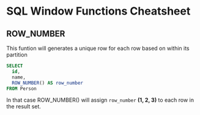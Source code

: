 # SQL Window Functions Cheatsheet

## ROW_NUMBER

This funtion will generates a unique row for each row based on within its partition

```sql
SELECT
  id,
  name,
  ROW_NUMBER() AS row_number
FROM Person
```

In that case ROW_NUMBER() will assign `row_number` **(1, 2, 3)** to each row in the result set.
